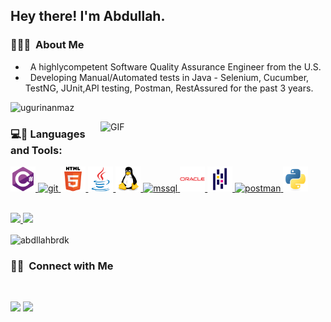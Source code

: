 
<h2> Hey there! I'm Abdullah.</h2>

<h3> 👨🏻‍💻 &nbsp;About Me </h3>

-  &nbsp; A highlycompetent Software Quality Assurance Engineer from the U.S.
-  &nbsp; Developing Manual/Automated tests in Java - Selenium, Cucumber, TestNG, JUnit,API testing, Postman, RestAssured for the past 3 years. 

<p align="left"> <img src="https://komarev.com/ghpvc/?username=abdllahbrdk&label=Profile%20views&color=0e75b6&style=flat" alt="ugurinanmaz" /> </p>

<img align="right" alt="GIF" src="https://raw.githubusercontent.com/rahul-jha98/rahul-jha98/main/techstack.gif" width="360px"/>




### 💻🔨 Languages and Tools:
<p align="left"> <a href="https://www.w3schools.com/cs/" target="_blank" rel="noreferrer"> <img src="https://raw.githubusercontent.com/devicons/devicon/master/icons/csharp/csharp-original.svg" alt="csharp" width="40" height="40"/> </a> <a href="https://git-scm.com/" target="_blank" rel="noreferrer"> <img src="https://www.vectorlogo.zone/logos/git-scm/git-scm-icon.svg" alt="git" width="40" height="40"/> </a> <a href="https://www.w3.org/html/" target="_blank" rel="noreferrer"> <img src="https://raw.githubusercontent.com/devicons/devicon/master/icons/html5/html5-original-wordmark.svg" alt="html5" width="40" height="40"/> </a> <a href="https://www.java.com" target="_blank" rel="noreferrer"> <img src="https://raw.githubusercontent.com/devicons/devicon/master/icons/java/java-original.svg" alt="java" width="40" height="40"/> </a> <a href="https://www.linux.org/" target="_blank" rel="noreferrer"> <img src="https://raw.githubusercontent.com/devicons/devicon/master/icons/linux/linux-original.svg" alt="linux" width="40" height="40"/> </a> <a href="https://www.microsoft.com/en-us/sql-server" target="_blank" rel="noreferrer"> <img src="https://www.svgrepo.com/show/303229/microsoft-sql-server-logo.svg" alt="mssql" width="40" height="40"/> </a> <a href="https://www.oracle.com/" target="_blank" rel="noreferrer"> <img src="https://raw.githubusercontent.com/devicons/devicon/master/icons/oracle/oracle-original.svg" alt="oracle" width="40" height="40"/> </a> <a href="https://pandas.pydata.org/" target="_blank" rel="noreferrer"> <img src="https://raw.githubusercontent.com/devicons/devicon/2ae2a900d2f041da66e950e4d48052658d850630/icons/pandas/pandas-original.svg" alt="pandas" width="40" height="40"/> </a> <a href="https://postman.com" target="_blank" rel="noreferrer"> <img src="https://www.vectorlogo.zone/logos/getpostman/getpostman-icon.svg" alt="postman" width="40" height="40"/> </a> <a href="https://www.python.org" target="_blank" rel="noreferrer"> <img src="https://raw.githubusercontent.com/devicons/devicon/master/icons/python/python-original.svg" alt="python" width="40" height="40"/> </a>
 </p>

<br/>
<a href="https://github.com/AVS1508">
  <img height="180em" src="https://github-readme-stats.vercel.app/api?username=abdllahbrdk&theme=buefy&show_icons=true" />
  <img height="180em" src="https://github-readme-stats.vercel.app/api/top-langs/?username=abdllahbrdk&theme=buefy&layout=compact" />
</a>
<br/>

<p><img align="center" src="https://github-readme-streak-stats.herokuapp.com/?user=abdllahbrdk&" alt="abdllahbrdk" /></p>

<h3> 🤝🏻 &nbsp;Connect with Me </h3>

<p align='center'>
 <br>

<a target="_blank" href="https://www.linkedin.com/in/abdullah-bardak/"><img src="https://img.shields.io/badge/-LinkedIn-0077B5?style=for-the-badge&logo=Linkedin&logoColor=white"></img></a>
<a target="_blank" href="mailto:abdllahbrdk@gmail.com"><img src="https://img.shields.io/badge/-Gmail-D14836?style=for-the-badge&logo=Gmail&logoColor=white"></img></a>
<br>
 </p>

 
